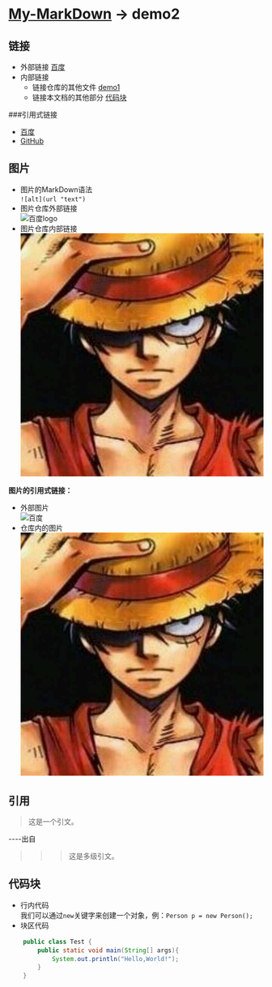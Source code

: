 # [My-MarkDown](../README.md) -> demo2

## 链接

- 外部链接
   [百度](http://www.baidu.com)
- 内部链接
   - 链接仓库的其他文件 [demo1](demo1.md)
   - 链接本文档的其他部分 [代码块](#代码块)
   
###引用式链接
- [百度][baidu_url]
- [GitHub][github_url]
   
## 图片
- 图片的MarkDown语法  
    `![alt](url "text")`
- 图片仓库外部链接  
![百度logo](https://www.baidu.com/img/baidu_jgylogo3.gif "百度")
- 图片仓库内部链接  
![路飞](../images/IMG_0031.JPG "路飞")

**图片的引用式链接：**
- 外部图片  
	![百度][baidu_logo]
- 仓库内的图片  
	![路飞][lufei_img]


## 引用

> 这是一个引文。

----出自

>>> 这是多级引文。

## 代码块
- 行内代码  
我们可以通过`new`关键字来创建一个对象，例：`Person p = new Person();`
- 块区代码
```java
	public class Test {
		public static void main(String[] args){
			System.out.println("Hello,World!");
		}
	}
```

<!-- 下面是文档中用到的链接 -->
[baidu_logo]:https://www.baidu.com/img/baidu_jgylogo3.gif
[lufei_img]:../images/IMG_0031.JPG
[baidu_url]:https://www.baidu.com/
[github_url]:https://github.com/
